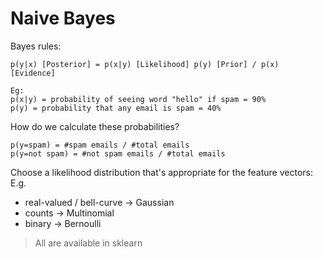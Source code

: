 # Naive Bayes

Bayes rules:
```
p(y|x) [Posterior] = p(x|y) [Likelihood] p(y) [Prior] / p(x) [Evidence]

Eg:
p(x|y) = probability of seeing word "hello" if spam = 90%
p(y) = probability that any email is spam = 40%
```

How do we calculate these probabilities?
```
p(y=spam) = #spam emails / #total emails
p(y=not spam) = #not spam emails / #total emails
```

Choose a likelihood distribution that's appropriate for the feature vectors:
E.g.
* real-valued / bell-curve -> Gaussian
* counts -> Multinomial
* binary -> Bernoulli

> All are available in sklearn